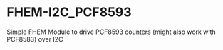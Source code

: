 # FHEM-I2C_PCF8593
Simple FHEM Module to drive PCF8593 counters (might also work with PCF8583) over I2C
